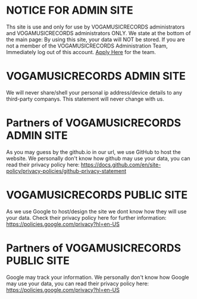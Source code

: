 # NOTICE FOR ADMIN SITE
Ths site is use and only for use by VOGAMUSICRECORDS administrators and VOGAMUSICRECORDS administrators ONLY.
We state at the bottom of the main page: By using this site, your data will NOT be stored. If you are not a member of the VOGAMUSICRECORDS Administration Team, Immediately log out of this account. [Apply Here](https://forms.gle/Q651NzDJ36NfCcT6A) for the team.

# VOGAMUSICRECORDS ADMIN SITE
We will never share/shell your personal ip address/device details to any third-party companys.
This statement will never change with us.

# Partners of VOGAMUSICRECORDS ADMIN SITE
As you may guess by the github.io in our url, we use GitHub to host the website.
We personally don't know how github may use your data, you can read their privacy policy here: https://docs.github.com/en/site-policy/privacy-policies/github-privacy-statement

# VOGAMUSICRECORDS PUBLIC SITE
As we use Google to host/design the site we dont know how they will use your data. Check their privacy policy here for further information: https://policies.google.com/privacy?hl=en-US

# Partners of VOGAMUSICRECORDS PUBLIC SITE
Google may track your information. We personally don't know how Google may use your data, you can read their privacy policy here: https://policies.google.com/privacy?hl=en-US
